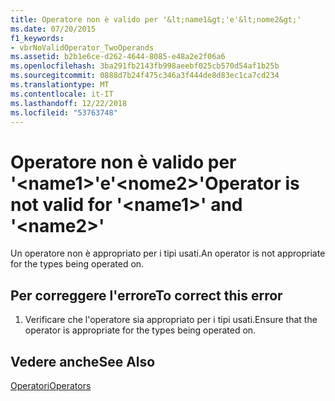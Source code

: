 ```yaml
---
title: Operatore non è valido per '&lt;name1&gt;'e'&lt;nome2&gt;'
ms.date: 07/20/2015
f1_keywords:
- vbrNoValidOperator_TwoOperands
ms.assetid: b2b1e6ce-d262-4644-8085-e48a2e2f06a6
ms.openlocfilehash: 3ba291fb2143fb998aeebf025cb570d54af1b25b
ms.sourcegitcommit: 0888d7b24f475c346a3f444de8d83ec1ca7cd234
ms.translationtype: MT
ms.contentlocale: it-IT
ms.lasthandoff: 12/22/2018
ms.locfileid: "53763748"
---
```

# <a name="operator-is-not-valid-for-ltname1gt-and-ltname2gt"></a><span data-ttu-id="1e246-102">Operatore non è valido per '&lt;name1&gt;'e'&lt;nome2&gt;'</span><span class="sxs-lookup"><span data-stu-id="1e246-102">Operator is not valid for '&lt;name1&gt;' and '&lt;name2&gt;'</span></span>
<span data-ttu-id="1e246-103">Un operatore non è appropriato per i tipi usati.</span><span class="sxs-lookup"><span data-stu-id="1e246-103">An operator is not appropriate for the types being operated on.</span></span>  
  
## <a name="to-correct-this-error"></a><span data-ttu-id="1e246-104">Per correggere l'errore</span><span class="sxs-lookup"><span data-stu-id="1e246-104">To correct this error</span></span>  
  
1.  <span data-ttu-id="1e246-105">Verificare che l'operatore sia appropriato per i tipi usati.</span><span class="sxs-lookup"><span data-stu-id="1e246-105">Ensure that the operator is appropriate for the types being operated on.</span></span>  
  
## <a name="see-also"></a><span data-ttu-id="1e246-106">Vedere anche</span><span class="sxs-lookup"><span data-stu-id="1e246-106">See Also</span></span>  
 [<span data-ttu-id="1e246-107">Operatori</span><span class="sxs-lookup"><span data-stu-id="1e246-107">Operators</span></span>](../../visual-basic/language-reference/operators/index.md)
